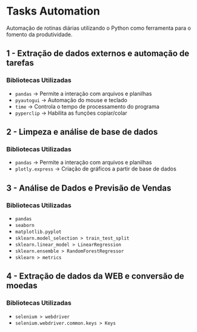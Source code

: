 # Tasks Automation
Automação de rotinas diárias utilizando o Python como ferramenta para o fomento da produtividade.

## 1 - Extração de dados externos e automação de tarefas
### Bibliotecas Utilizadas
- `pandas` -> Permite a interação com arquivos e planilhas
- `pyautogui` -> Automação do mouse e teclado
- `time` -> Controla o tempo de processamento do programa
- `pyperclip` -> Habilita as funções copiar/colar

## 2 - Limpeza e análise de base de dados
### Bibliotecas Utilizadas
- `pandas` -> Permite a interação com arquivos e planilhas
- `plotly.express` -> Criação de gráficos a partir de base de dados

## 3 - Análise de Dados e Previsão de Vendas
### Bibliotecas Utilizadas
- `pandas` 
- `seaborn`
- `matplotlib.pyplot`
- `sklearn.model_selection > train_test_split`
- `sklearn.linear_model > LinearRegression`
- `sklearn.ensemble > RandomForestRegressor`
- `sklearn > metrics`

## 4 - Extração de dados da WEB e conversão de moedas
### Bibliotecas Utilizadas
- `selenium > webdriver`
- `selenium.webdriver.common.keys > Keys`
